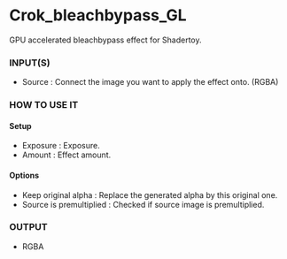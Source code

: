 # Crok_bleachbypass_GL

GPU accelerated bleachbypass effect for Shadertoy.

### INPUT(S)
* Source : Connect the image you want to apply the effect onto. (RGBA)

### HOW TO USE IT

#### Setup

* Exposure : Exposure.
* Amount : Effect amount.

#### Options

* Keep original alpha : Replace the generated alpha by this original one.
* Source is premultiplied : Checked if source image is premultiplied.

### OUTPUT
* RGBA
